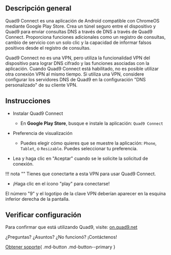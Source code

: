 ## Descripción general

Quad9 Connect es una aplicación de Android compatible con ChromeOS mediante Google Play Store. Crea un túnel seguro entre el dispositivo y Quad9 para enviar consultas DNS a través de DNS a través de Quad9 Connect. Proporciona funciones adicionales como un registro de consultas, cambio de servicio con un solo clic y la capacidad de informar falsos positivos desde el registro de consultas.

Quad9 Connect no es una VPN, pero utiliza la funcionalidad VPN del dispositivo para lograr DNS cifrado y las funciones asociadas con la aplicación. Cuando Quad9 Connect está habilitado, no es posible utilizar otra conexión VPN al mismo tiempo. Si utiliza una VPN, considere configurar los servidores DNS de Quad9 en la configuración "DNS personalizado" de su cliente VPN.

## Instrucciones

* Instalar Quad9 Connect
     * En **Google Play Store**, busque e instale la aplicación: `Quad9 Connect`

* Preferencia de visualización
     * Puedes elegir cómo quieres que se muestre la aplicación: `Phone`, `Tablet`, o `Resizable`. Puedes seleccionar tu preferencia.

* Lea y haga clic en "Aceptar" cuando se le solicite la solicitud de conexión.

!!! nota ""
     Tienes que conectarte a esta VPN para usar Quad9 Connect.

* ¡Haga clic en el ícono "play" para conectarse!

El número "9" y el logotipo de la clave VPN deberían aparecer en la esquina inferior derecha de la pantalla.

## Verificar configuración

Para confirmar que está utilizando Quad9, visite: [on.quad9.net](https://on.quad9.net)

¿Preguntas? ¿Asuntos? ¿No funcionó? ¡Contáctenos!

[Obtener soporte](https://quad9.net/es/support/contact){ .md-button .md-button--primary }
